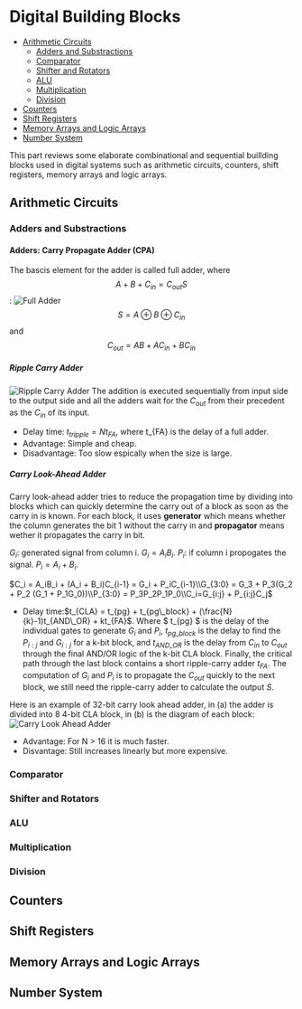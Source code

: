 # Digital Building Blocks

* [Arithmetic Circuits](#ac)
    * [Adders and Substractions](#as)
    * [Comparator](#com)
    * [Shifter and Rotators](#shre)
    * [ALU](#alu)
    * [Multiplication](#mul)
    * [Division](#di)
* [Counters](#co)
* [Shift Registers](#sr)
* [Memory Arrays and Logic Arrays](#mala)
* [Number System](#ns)

This part reviews some elaborate combinational and sequential buillding blocks used in digital systems such as arithmetic circuits, counters, shift registers, memory arrays and logic arrays. 


## <span id = ac> Arithmetic Circuits </span>
### <span id = as> Adders and Substractions </span>
#### Adders: Carry Propagate Adder (CPA)
The bascis element for the adder is called full adder, where $$A + B + C_{in} = C_{out}S$$:
![Full Adder](url1/FullAdder.png) 
$$S = A \oplus B \oplus C_{in}$$ and $$C_{out} = AB + AC_{in}+BC_{in}$$
##### Ripple Carry Adder
![Ripple Carry Adder](url1/RippleCarryAdder.png) 
The addition is executed sequentially from input side to the output side and all the adders wait for the $C_{out}$ from their precedent as the $C_{in}$ of its input.
* Delay time: $t_{tripple} = Nt_{FA}$, where t_{FA} is the delay of a full adder.
* Advantage: Simple and cheap.
* Disadvantage: Too slow espically when the size is large.

##### Carry Look-Ahead Adder
Carry look-ahead adder tries to reduce the propagation time by dividing into blocks which can quickly determine the carry out of a block as soon as the carry in is known. For each block, it uses **generator** which means whether the column generates the bit 1 without the carry in and **propagator** means  wether it propagates the carry in bit.

$G_i$: generated signal from column i. $G_i = A_iB_i$.
$P_i$: if column i propogates the signal. $P_i = A_i + B_i$.

$C_i = A_iB_i + (A_i + B_i)C_{i-1} = G_i + P_iC_{i-1}\\G_{3:0} = G_3 + P_3(G_2 + P_2 (G_1 + P_1G_0))\\P_{3:0} = P_3P_2P_1P_0\\C_i=G_{i:j} + P_{i:j}C_j$ 

* Delay time:$t_{CLA} = t_{pg} + t_{pg\_block} + (\frac{N}{k}-1)t_{AND\_OR} + kt_{FA}$. Where $ t_{pg} $ is the delay of the individual gates to generate $G_i$ and $P_i$, $t_{pg\_block}$ is the delay to find the $P_{i:j}$ and $G_{i:j}$ for a k-bit block, and $t_{AND\_OR}$ is the delay from $C_{in}$ to $C_{out}$ through the final AND/OR logic of the k-bit CLA block. Finally, the critical path through the last block contains a short ripple-carry adder $t_{FA}$. The computation of $G_i$ and $P_i$ is to propagate the $C_{out}$ quickly to the next block, we still need the ripple-carry adder to calculate the output $S$.  

Here is an example of 32-bit carry look ahead adder, in (a) the adder is divided into 8 4-bit CLA block, in (b) is the diagram of each block:
![Carry Look Ahead Adder](url1/CarryLookaheadAdder.png) 

* Advantage: For N > 16 it is much faster.
* Disvantage: Still increases linearly but more expensive.

### <span id = com> Comparator </span>
###  <span id = shre> Shifter and Rotators </span>
### <span id = alu> ALU </span>
### <span id = mul> Multiplication </span>
### <span id = di> Division </span>
##  <span id = co> Counters </span>
## <span id = sr> Shift Registers </span>
## <span id = mala> Memory Arrays and Logic Arrays </span>
## <span id = ns> Number System </span>

